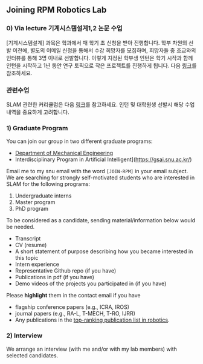 ## Joining RPM Robotics Lab

### 0) Via lecture 기계시스템설계1,2 논문 수업
[기계시스템설계] 과목은 학과에서 매 학기 초 신청을 받아 진행합니다. 학부 차원의 선발 이전에, 별도의 이메일 신청을 통해서 수강 희망자를 모집하며, 희망자들 중 조교와의 인터뷰를 통해 3명 이내로 선발합니다. 이렇게 지정된 학부생 인턴은 학기 시작과 함께 인턴을 시작하고 1년 동안 연구 토픽으로 작은 프로젝트를 진행하게 됩니다. 다음 [링크](https://galvanized-feet-172.notion.site/RPM-d7d58a92a3ca4336a9c075c5487fd7ad)를 참조하세요.

### 관련수업
SLAM 관련한 커리큘럼은 다음 [링크](https://galvanized-feet-172.notion.site/SLAM-61fcd4ecf3604fbc9be8d62021fc4d33)를 참고하세요. 인턴 및 대학원생 선발시 해당 수업 내역을 중요하게 고려합니다.

### 1) Graduate Program
You can join our group in two different graduate programs:
* [Department of Mechanical Engineering](https://me.snu.ac.kr/)
* Interdisciplinary Program in Artificial Intelligent](https://gsai.snu.ac.kr/)
  
Email me to my snu email with the word `[JOIN-RPM]` in your email subject. We are searching for strongly self-motivated students who are interested in SLAM for the following programs:

1. Undergraduate interns
2. Master program
3. PhD program

To be considered as a candidate, sending material/information below would be needed.

* Transcript
* CV (resume)
* A short statement of purpose describing how you became interested in this topic
* Intern experience
* Representative Github repo (if you have)
* Publications in pdf (if you have)
* Demo videos of the projects you participated in (if you have)

Please **highlight** them in the contact email if you have

* flagship conference papers (e.g., ICRA, IROS)
* journal papers (e.g., RA-L, T-MECH, T-RO, IJRR)
* Any publications in the [top-ranking publication list in robotics](https://scholar.google.com/citations?view_op=top_venues&hl=en&vq=eng_robotics).

### 2) Interview
We arrange an interview (with me and/or with my lab members) with selected candidates.
